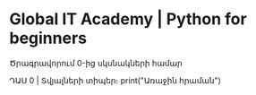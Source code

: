 # Global IT Academy | Python for beginners 
Ծրագրավորում 0-ից սկսնակների համար

ԴԱՍ 0 | Տվյալների տիպեր։
print("Առաջին հրաման")
